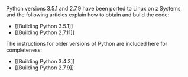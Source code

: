 <!---PACKAGE:Python--->
<!---DISTRO:SLES 12:2.7.11, 3.5.1--->
<!---DISTRO:SLES 11:2.7.11, 3.5.1--->
<!---DISTRO:RHEL 7:2.7.11, 3.5.1--->
<!---DISTRO:RHEL 6:2.7.11, 3.5.1--->

Python versions 3.5.1 and 2.7.9 have been ported to Linux on z Systems, and the following articles explain how to obtain and build the code:

- [[Building Python 3.5.1]]
- [[Building Python 2.7.11]]

The instructions for older versions of Python are included here for completeness:

- [[Building Python 3.4.3]]
- [[Building Python 2.7.9]]